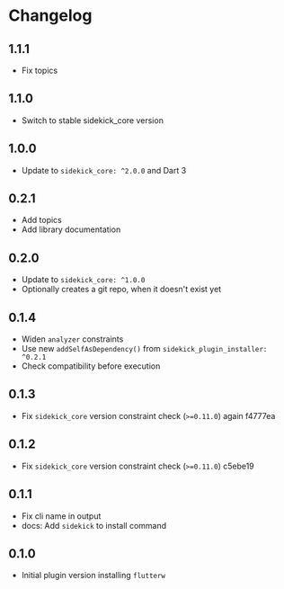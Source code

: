 # Changelog

## 1.1.1
- Fix topics

## 1.1.0
- Switch to stable sidekick_core version

## 1.0.0
- Update to `sidekick_core: ^2.0.0` and Dart 3

## 0.2.1
- Add topics
- Add library documentation

## 0.2.0
- Update to `sidekick_core: ^1.0.0`
- Optionally creates a git repo, when it doesn't exist yet

## 0.1.4

- Widen `analyzer` constraints
- Use new `addSelfAsDependency()` from `sidekick_plugin_installer: ^0.2.1`
- Check compatibility before execution

## 0.1.3

- Fix `sidekick_core` version constraint check (`>=0.11.0`) again f4777ea

## 0.1.2

- Fix `sidekick_core` version constraint check (`>=0.11.0`) c5ebe19

## 0.1.1
- Fix cli name in output
- docs: Add `sidekick` to install command 

## 0.1.0

- Initial plugin version installing `flutterw`